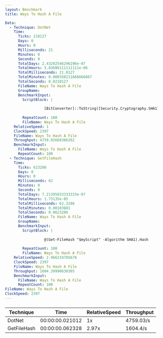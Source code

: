 ```yaml
---
layout: Benchmark
title: Ways To Hash A File

Data: 
  - Technique: DotNet
    Time: 
      Ticks: 210127
      Days: 0
      Hours: 0
      Milliseconds: 21
      Minutes: 0
      Seconds: 0
      TotalDays: 2.43202546296296e-07
      TotalHours: 5.83686111111111e-06
      TotalMilliseconds: 21.0127
      TotalMinutes: 0.000350211666666667
      TotalSeconds: 0.0210127
      FileName: Ways To Hash A File
      GroupName: 
      BenchmarkInput: 
        ScriptBlock: |
           
                  [BitConverter]::ToString([Security.Cryptography.SHA1]::Create().ComputeHash([IO.File]::ReadAllBytes("$myScript"))).Replace('-','').ToLower()
              
        RepeatCount: 100
        FileName: Ways To Hash A File
    RelativeSpeed: 1
    ClockSpeed: 2397
    FileName: Ways To Hash A File
    Throughput: 4759.02668386262
    BenchmarkInput: 
      FileName: Ways To Hash A File
      RepeatCount: 100
  - Technique: GetFileHash
    Time: 
      Ticks: 623286
      Days: 0
      Hours: 0
      Milliseconds: 62
      Minutes: 0
      Seconds: 0
      TotalDays: 7.21395833333333e-07
      TotalHours: 1.73135e-05
      TotalMilliseconds: 62.3286
      TotalMinutes: 0.00103881
      TotalSeconds: 0.0623286
      FileName: Ways To Hash A File
      GroupName: 
      BenchmarkInput: 
        ScriptBlock: |
          
                  @(Get-FileHash "$myScript" -Algorithm SHA1).Hash
              
        RepeatCount: 100
        FileName: Ways To Hash A File
    RelativeSpeed: 2.966234705678
    ClockSpeed: 2397
    FileName: Ways To Hash A File
    Throughput: 1604.39990630305
    BenchmarkInput: 
      FileName: Ways To Hash A File
      RepeatCount: 100
FileName: Ways To Hash A File
ClockSpeed: 2397
---
```



### 


|Technique  |Time           |RelativeSpeed|Throughput|
|-----------|---------------|-------------|----------|
|DotNet     |00:00:00.021012|1x           |4759.03/s |
|GetFileHash|00:00:00.062328|2.97x        |1604.4/s  |

